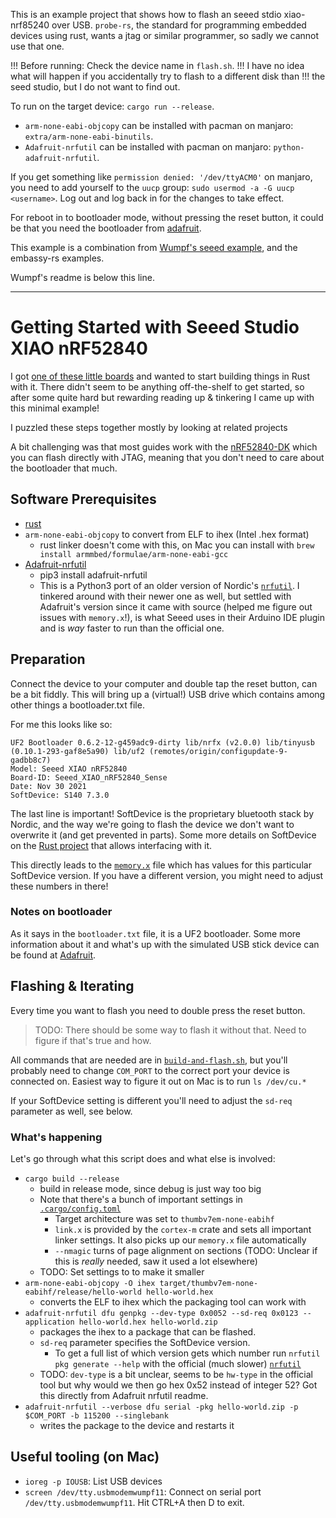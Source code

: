This is an example project that shows how to flash an seeed stdio xiao-nrf85240 over USB.
`probe-rs`, the standard for programming embedded devices using rust, wants a jtag or similar programmer, so sadly we cannot use that one.

!!! Before running: Check the device name in `flash.sh`.
!!! I have no idea what will happen if you accidentally try to flash to a different disk than
!!! the seed studio, but I do not want to find out.

To run on the target device: `cargo run --release`.

- `arm-none-eabi-objcopy` can be installed with pacman on manjaro: `extra/arm-none-eabi-binutils`.
- `Adafruit-nrfutil` can be installed with pacman on manjaro: `python-adafruit-nrfutil`.

If you get something like `permission denied: '/dev/ttyACM0'` on manjaro, you need to add yourself to the `uucp` group: `sudo usermod -a -G uucp <username>`.
Log out and log back in for the changes to take effect.

For reboot in to bootloader mode, without pressing the reset button, it could be that you need the bootloader from [adafruit](https://github.com/mike1808/PIO_SEEED_Adafruit_nRF52_Arduino).

This example is a combination from [Wumpf's seeed example](https://github.com/Wumpf/Seeed-nRF52840-Sense-projects/tree/main), and the embassy-rs examples.

Wumpf's readme is below this line.

------------------


Getting Started with Seeed Studio XIAO nRF52840
===============================================

I got [one of these little boards](https://www.seeedstudio.com/Seeed-XIAO-BLE-nRF52840-p-5201.html)
and wanted to start building things in Rust with it.
There didn't seem to be anything off-the-shelf to get started, so after some quite hard but 
rewarding reading up & tinkering I came up with this minimal example!

I puzzled these steps together mostly by looking at related projects

A bit challenging was that most guides work with the [nRF52840-DK](https://www.seeedstudio.com/Seeed-XIAO-BLE-nRF52840-p-5201.html)
which you can flash directly with JTAG, meaning that you don't need to care about the bootloader that much.

Software Prerequisites
-------------
* [rust](https://www.rust-lang.org/)
* `arm-none-eabi-objcopy` to convert from ELF to ihex (Intel .hex format)
  * rust linker doesn't come with this, on Mac you can install with 
    `brew install armmbed/formulae/arm-none-eabi-gcc`
* [Adafruit-nrfutil](https://github.com/adafruit/Adafruit_nRF52_nrfutil)
  * pip3 install adafruit-nrfutil
  * This is a Python3 port of an older version of Nordic's [`nrfutil`](https://www.nordicsemi.com/Products/Development-tools/nrf-util).
    I tinkered around with their newer one as well, but settled with Adafruit's version
    since it came with source (helped me figure out issues with `memory.x`!),
    is what Seeed uses in their Arduino IDE plugin and is *way* faster to run than the official one.

Preparation
-----------
Connect the device to your computer and double tap the reset button, can be a bit fiddly.
This will bring up a (virtual!) USB drive which contains among other things a bootloader.txt file.

For me this looks like so:

```
UF2 Bootloader 0.6.2-12-g459adc9-dirty lib/nrfx (v2.0.0) lib/tinyusb (0.10.1-293-gaf8e5a90) lib/uf2 (remotes/origin/configupdate-9-gadbb8c7)
Model: Seeed XIAO nRF52840
Board-ID: Seeed_XIAO_nRF52840_Sense
Date: Nov 30 2021
SoftDevice: S140 7.3.0
```

The last line is important! SoftDevice is the proprietary bluetooth stack by Nordic,
and the way we're going to flash the device we don't want to overwrite it (and get prevented in parts).
Some more details on SoftDevice on the [Rust project](https://github.com/embassy-rs/nrf-softdevice)
that allows interfacing with it.

This directly leads to the [`memory.x`](memory.x) file which has values for this particular SoftDevice
version.
If you have a different version, you might need to adjust these numbers in there!


### Notes on bootloader

As it says in the `bootloader.txt` file, it is a UF2 bootloader.
Some more information about it and what's up with the simulated USB stick device can be found
at [Adafruit](https://learn.adafruit.com/adafruit-feather-m0-express-designed-for-circuit-python-circuitpython/uf2-bootloader-details).


Flashing & Iterating
--------------------
Every time you want to flash you need to double press the reset button.

> TODO: There should be some way to flash it without that. Need to figure if that's true and how.

All commands that are needed are in [`build-and-flash.sh`](build-and-flash.sh), but you'll probably
need to change `COM_PORT` to the correct port your device is connected on.
Easiest way to figure it out on Mac is to run `ls /dev/cu.*`

If your SoftDevice setting is different you'll need to adjust the `sd-req` parameter as well, see below.

### What's happening

Let's go through what this script does and what else is involved:

* `cargo build --release`
  * build in release mode, since debug is just way too big
  * Note that there's a bunch of important settings in [`.cargo/config.toml`](.cargo/config.toml)
    * Target architecture was set to `thumbv7em-none-eabihf`
    * `link.x` is provided by the `cortex-m` crate and sets all important linker settings. It also picks up our `memory.x` file automatically
    * `--nmagic` turns of page alignment on sections (TODO: Unclear if this is _really_ needed, saw it used a lot elsewhere)
  * TODO: Set settings to to make it smaller
* `arm-none-eabi-objcopy -O ihex target/thumbv7em-none-eabihf/release/hello-world hello-world.hex`
  * converts the ELF to ihex which the packaging tool can work with
* `adafruit-nrfutil dfu genpkg --dev-type 0x0052 --sd-req 0x0123 --application hello-world.hex hello-world.zip`
  * packages the ihex to a package that can be flashed.
  * `sd-req` parameter specifies the SoftDevice version.
    * To get a full list of which version gets which number run `nrfutil pkg generate --help`
      with the official (much slower) [`nrfutil`](https://www.nordicsemi.com/Products/Development-tools/nrf-util)
  * TODO: `dev-type` is a bit unclear, seems to be `hw-type` in the official tool but why would we then go hex 0x52 instead of integer 52?
    Got this directly from Adafruit nrfutil readme.
* `adafruit-nrfutil --verbose dfu serial -pkg hello-world.zip -p $COM_PORT -b 115200 --singlebank`
  * writes the package to the device and restarts it


Useful tooling (on Mac)
-----------------------
* `ioreg -p IOUSB`: List USB devices
* `screen /dev/tty.usbmodemwumpf11`: Connect on serial port `/dev/tty.usbmodemwumpf11`. Hit CTRL+A then D to exit.